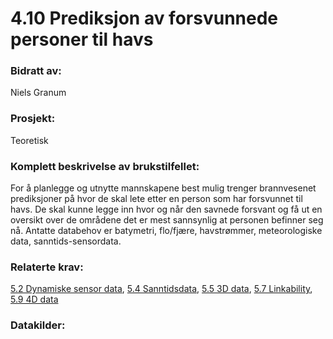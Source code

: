 # 4.10 Prediksjon av forsvunnede personer til havs
### Bidratt av: 
Niels Granum
### Prosjekt: 
Teoretisk
### Komplett beskrivelse av brukstilfellet: 
For å planlegge og utnytte mannskapene best mulig trenger brannvesenet prediksjoner på hvor de skal lete etter en person som har forsvunnet til havs. De skal kunne legge inn hvor og når den savnede forsvant og få ut en oversikt over de områdene det er mest sannsynlig at personen befinner seg nå. Antatte databehov er batymetri, flo/fjære, havstrømmer, meteorologiske data, sanntids-sensordata.  
### Relaterte krav:  
[5.2 Dynamiske sensor data](#5.2), [5.4 Sanntidsdata](#5.4), [5.5 3D data](#5.5), [5.7 Linkability](#5.7), [5.9 4D data](#5.9)
### Datakilder:  
